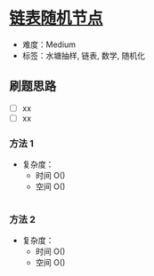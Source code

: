 # [链表随机节点](https://leetcode-cn.com/problems/linked-list-random-node/)

- 难度：Medium
- 标签：水塘抽样, 链表, 数学, 随机化

## 刷题思路

- [ ] xx
- [ ] xx

### 方法 1

- 复杂度：
    - 时间 O()
    - 空间 O()

``` js

```

### 方法 2

- 复杂度：
    - 时间 O()
    - 空间 O()

``` js

```
